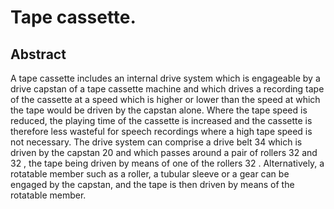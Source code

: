 # Tape cassette.

## Abstract
A tape cassette includes an internal drive system which is engageable by a drive capstan of a tape cassette machine and which drives a recording tape of the cassette at a speed which is higher or lower than the speed at which the tape would be driven by the capstan alone. Where the tape speed is reduced, the playing time of the cassette is increased and the cassette is therefore less wasteful for speech recordings where a high tape speed is not necessary. The drive system can comprise a drive belt 34 which is driven by the capstan 20 and which passes around a pair of rollers 32 and 32 , the tape being driven by means of one of the rollers 32 . Alternatively, a rotatable member such as a roller, a tubular sleeve or a gear can be engaged by the capstan, and the tape is then driven by means of the rotatable member.